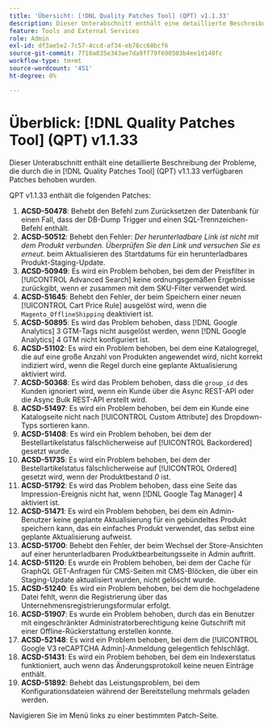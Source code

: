 ```yaml
---
title: 'Übersicht: [!DNL Quality Patches Tool] (QPT) v1.1.33'
description: Dieser Unterabschnitt enthält eine detaillierte Beschreibung der Probleme, die durch die in Version 1.1.33  [!DNL Quality Patches Tool]  Patches behoben wurden.
feature: Tools and External Services
role: Admin
exl-id: df3ae5e2-7c57-4ccd-af34-eb78cc60bcf6
source-git-commit: 7718a835e343ae7da9ff79f690503b4ee1d140fc
workflow-type: tm+mt
source-wordcount: '451'
ht-degree: 0%

---
```


# Überblick: [!DNL Quality Patches Tool] (QPT) v1.1.33

Dieser Unterabschnitt enthält eine detaillierte Beschreibung der Probleme, die durch die in [!DNL Quality Patches Tool] (QPT) v1.1.33 verfügbaren Patches behoben wurden.

QPT v1.1.33 enthält die folgenden Patches:

1. **ACSD-50478**: Behebt den Befehl zum Zurücksetzen der Datenbank für einen Fall, dass der DB-Dump Trigger und einen SQL-Trennzeichen-Befehl enthält.
1. **ACSD-50512**: Behebt den Fehler: *Der herunterladbare Link ist nicht mit dem Produkt verbunden. Überprüfen Sie den Link und versuchen Sie es erneut.* beim Aktualisieren des Startdatums für ein herunterladbares Produkt-Staging-Update.
1. **ACSD-50949**: Es wird ein Problem behoben, bei dem der Preisfilter in [!UICONTROL Advanced Search] keine ordnungsgemäßen Ergebnisse zurückgibt, wenn er zusammen mit dem SKU-Filter verwendet wird.
1. **ACSD-51645**: Behebt den Fehler, der beim Speichern einer neuen [!UICONTROL Cart Price Rule] ausgelöst wird, wenn die `Magento_OfflineShipping` deaktiviert ist.
1. **ACSD-50895**: Es wird das Problem behoben, dass [!DNL Google Analytics] 3 GTM-Tags nicht ausgelöst werden, wenn [!DNL Google Analytics] 4 GTM nicht konfiguriert ist.
1. **ACSD-51102**: Es wird ein Problem behoben, bei dem eine Katalogregel, die auf eine große Anzahl von Produkten angewendet wird, nicht korrekt indiziert wird, wenn die Regel durch eine geplante Aktualisierung aktiviert wird.
1. **ACSD-50368**: Es wird das Problem behoben, dass die `group_id` des Kunden ignoriert wird, wenn ein Kunde über die Async REST-API oder die Async Bulk REST-API erstellt wird.
1. **ACSD-51497**: Es wird ein Problem behoben, bei dem ein Kunde eine Katalogseite nicht nach [!UICONTROL Custom Attribute] des Dropdown-Typs sortieren kann.
1. **ACSD-51408**: Es wird ein Problem behoben, bei dem der Bestellartikelstatus fälschlicherweise auf [!UICONTROL Backordered] gesetzt wurde.
1. **ACSD-51735**: Es wird ein Problem behoben, bei dem der Bestellartikelstatus fälschlicherweise auf [!UICONTROL Ordered] gesetzt wird, wenn der Produktbestand *0* ist.
1. **ACSD-51792**: Es wird das Problem behoben, dass eine Seite das Impression-Ereignis nicht hat, wenn [!DNL Google Tag Manager] 4 aktiviert ist.
1. **ACSD-51471**: Es wird ein Problem behoben, bei dem ein Admin-Benutzer keine geplante Aktualisierung für ein gebündeltes Produkt speichern kann, das ein einfaches Produkt verwendet, das selbst eine geplante Aktualisierung aufweist.
1. **ACSD-51700**: Behebt den Fehler, der beim Wechsel der Store-Ansichten auf einer herunterladbaren Produktbearbeitungsseite in Admin auftritt.
1. **ACSD-51120**: Es wurde ein Problem behoben, bei dem der Cache für GraphQL GET-Anfragen für CMS-Seiten mit CMS-Blöcken, die über ein Staging-Update aktualisiert wurden, nicht gelöscht wurde.
1. **ACSD-51240**: Es wird ein Problem behoben, bei dem die hochgeladene Datei fehlt, wenn die Registrierung über das Unternehmensregistrierungsformular erfolgt.
1. **ACSD-51907**: Es wurde ein Problem behoben, durch das ein Benutzer mit eingeschränkter Administratorberechtigung keine Gutschrift mit einer Offline-Rückerstattung erstellen konnte.
1. **ACSD-52148**: Es wird ein Problem behoben, bei dem die [!UICONTROL Google V3 reCAPTCHA Admin]-Anmeldung gelegentlich fehlschlägt.
1. **ACSD-51431**: Es wird ein Problem behoben, bei dem ein Indexerstatus funktioniert, auch wenn das Änderungsprotokoll keine neuen Einträge enthält.
1. **ACSD-51892**: Behebt das Leistungsproblem, bei dem Konfigurationsdateien während der Bereitstellung mehrmals geladen werden.

Navigieren Sie im Menü links zu einer bestimmten Patch-Seite.
